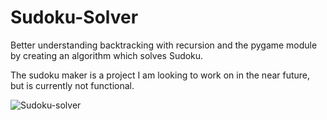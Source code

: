 # Sudoku-Solver

Better understanding backtracking with recursion and the pygame module by creating an algorithm which solves Sudoku.

The sudoku maker is a project I am looking to work on in the near future, but is currently not functional.

![Sudoku-solver](https://user-images.githubusercontent.com/47716543/102816730-7dd4f680-439c-11eb-81d4-380e8309ea2a.gif)



